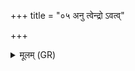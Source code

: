+++
title = "०५ अनु त्वेन्द्रो ऽवत्व्"

+++
<details><summary>मूलम् (GR)</summary>

अनु त्वेन्द्रो ऽवत्व् अनु बृहस्पतिर्  
अनु त्वा सोमो अन्व् अग्निर् आवीत् ।  
अनु त्वा विश्वे अवन्तु देवाः  
सप्त राजानो य उदाभिषिक्ताः ॥
</details>